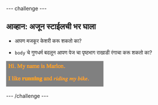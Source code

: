 --- challenge ---

## आव्हान: अजून स्टाईलची भर घाला

+ आपण मजकूर केशरी करू शकतो का?

+ `body` चे गुणधर्म बदलून आपण पेज चा पृष्ठभाग राखाडी रंगाचा करू शकतो का?

![screenshot](images/birthday-more-style.png)

--- /challenge ---